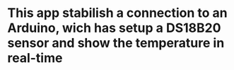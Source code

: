  # This app stabilish a connection to an Arduino, wich has setup a DS18B20 sensor and show the temperature in real-time
